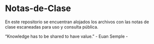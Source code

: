 # Notas-de-Clase
En este repositorio se encuentran alojados los archivos con las notas de clase escaneadas para uso y consulta pública.

“Knowledge has to be shared to have value.” - Euan Semple -
